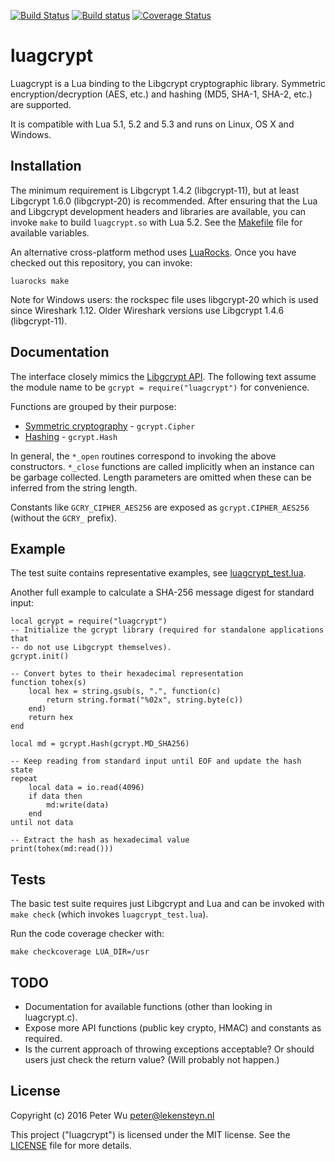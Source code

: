 [![Build Status](https://travis-ci.org/Lekensteyn/luagcrypt.svg?branch=master)](https://travis-ci.org/Lekensteyn/luagcrypt)
[![Build status](https://ci.appveyor.com/api/projects/status/9rlt1msbtnriy04q?svg=true)](https://ci.appveyor.com/project/Lekensteyn/luagcrypt)
[![Coverage Status](https://coveralls.io/repos/github/Lekensteyn/luagcrypt/badge.svg?branch=master)](https://coveralls.io/github/Lekensteyn/luagcrypt?branch=master)

luagcrypt
=========
Luagcrypt is a Lua binding to the Libgcrypt cryptographic library.
Symmetric encryption/decryption (AES, etc.) and hashing (MD5, SHA-1, SHA-2,
etc.) are supported.

It is compatible with Lua 5.1, 5.2 and 5.3 and runs on Linux, OS X and Windows.


Installation
------------
The minimum requirement is Libgcrypt 1.4.2 (libgcrypt-11), but at least
Libgcrypt 1.6.0 (libgcrypt-20) is recommended.
After ensuring that the Lua and Libgcrypt development headers and libraries are
available, you can invoke `make` to build `luagcrypt.so` with Lua 5.2. See the
[Makefile](Makefile) file for available variables.

An alternative cross-platform method uses [LuaRocks](https://luarocks.org/).
Once you have checked out this repository, you can invoke:

    luarocks make

Note for Windows users: the rockspec file uses libgcrypt-20 which is used since
Wireshark 1.12. Older Wireshark versions use Libgcrypt 1.4.6 (libgcrypt-11).

Documentation
-------------
The interface closely mimics the [Libgcrypt API][0]. The following text assume
the module name to be `gcrypt = require("luagcrypt")` for convenience.

Functions are grouped by their purpose:
 - [Symmetric cryptography][1] - `gcrypt.Cipher`
 - [Hashing][2] - `gcrypt.Hash`

In general, the `*_open` routines correspond to invoking the above constructors.
`*_close` functions are called implicitly when an instance can be garbage
collected. Length parameters are omitted when these can be inferred from the
string length.

Constants like `GCRY_CIPHER_AES256` are exposed as `gcrypt.CIPHER_AES256`
(without the `GCRY_` prefix).

Example
-------
The test suite contains representative examples, see
[luagcrypt_test.lua](luagcrypt_test.lua).

Another full example to calculate a SHA-256 message digest for standard input:

    local gcrypt = require("luagcrypt")
    -- Initialize the gcrypt library (required for standalone applications that
    -- do not use Libgcrypt themselves).
    gcrypt.init()

    -- Convert bytes to their hexadecimal representation
    function tohex(s)
        local hex = string.gsub(s, ".", function(c)
            return string.format("%02x", string.byte(c))
        end)
        return hex
    end

    local md = gcrypt.Hash(gcrypt.MD_SHA256)

    -- Keep reading from standard input until EOF and update the hash state
    repeat
        local data = io.read(4096)
        if data then
            md:write(data)
        end
    until not data

    -- Extract the hash as hexadecimal value
    print(tohex(md:read()))

Tests
-----
The basic test suite requires just Libgcrypt and Lua and can be invoked with
`make check` (which invokes `luagcrypt_test.lua`).

Run the code coverage checker with:

    make checkcoverage LUA_DIR=/usr

TODO
----
 - Documentation for available functions (other than looking in luagcrypt.c).
 - Expose more API functions (public key crypto, HMAC) and constants as required.
 - Is the current approach of throwing exceptions acceptable? Or should users
   just check the return value? (Will probably not happen.)

License
-------
Copyright (c) 2016 Peter Wu <peter@lekensteyn.nl>

This project ("luagcrypt") is licensed under the MIT license. See the
[LICENSE](LICENSE) file for more details.

 [0]: https://gnupg.org/documentation/manuals/gcrypt/
 [1]: https://gnupg.org/documentation/manuals/gcrypt/Symmetric-cryptography.html
 [2]: https://gnupg.org/documentation/manuals/gcrypt/Hashing.html
